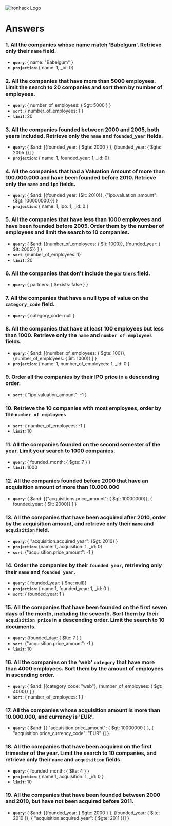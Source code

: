 ![Ironhack Logo](https://i.imgur.com/1QgrNNw.png)

# Answers

### 1. All the companies whose name match 'Babelgum'. Retrieve only their `name` field.

- **`query`**: { name: "Babelgum" }
- **`projection`**: { name: 1, _id: 0}
### 2. All the companies that have more than 5000 employees. Limit the search to 20 companies and sort them by **number of employees**.

- **`query`**: { number_of_employees: { Sgt: 5000 } } 
- **`sort`**: { number_of_employees: 1 }
- **`limit`**: 20
### 3. All the companies founded between 2000 and 2005, both years included. Retrieve only the `name` and `founded_year` fields.

- **`query`**: { $and: [{founded_year: { $gte: 2000 } }, {founded_year: { $gte: 2005 }}] }
- **`projection`**: { name: 1, founded_year: 1, _id: 0}
### 4. All the companies that had a Valuation Amount of more than 100.000.000 and have been founded before 2010. Retrieve only the `name` and `ipo` fields.

- **`query`**: { $and: [{founded_year: {$lt: 2010}}, {"ipo.valuation_amount": {$gt: 100000000}}] }
- **`projection`**: { name: 1, ipo: 1, _id: 0 }
### 5. All the companies that have less than 1000 employees and have been founded before 2005. Order them by the number of employees and limit the search to 10 companies.

- **`query`**: { $and: [{number_of_employees: { $lt: 1000}}, {founded_year: { $lt: 2005}} ] }
- **`sort`**: {number_of_employees: 1}
- **`limit`**: 20
### 6. All the companies that don't include the `partners` field.

- **`query`**: { partners: { $exists: false } }
### 7. All the companies that have a null type of value on the `category_code` field.

- **`query`**: { category_code: null } 
### 8. All the companies that have at least 100 employees but less than 1000. Retrieve only the `name` and `number of employees` fields.

- **`query`**: { $and: [{number_of_employees: { $gte: 100}}, {number_of_employees: { $lt: 1000}} ] }
- **`projection`**: { name: 1, number_of_employees: 1, _id: 0 }
### 9. Order all the companies by their IPO price in a descending order.

- **`sort`**: { "ipo.valuation_amount": -1 }
### 10. Retrieve the 10 companies with most employees, order by the `number of employees`

- **`sort`**: { number_of_employees: -1 }
- **`limit`**: 10
### 11. All the companies founded on the second semester of the year. Limit your search to 1000 companies.

- **`query`**: { founded_month: { $gte: 7 } }
- **`limit`**: 1000
### 12. All the companies founded before 2000 that have an acquisition amount of more than 10.000.000

- **`query`**: { $and: [{"acquisitions.price_amount": { $gt: 10000000}},  { founded_year: { $lt: 2000}} ] }
### 13. All the companies that have been acquired after 2010, order by the acquisition amount, and retrieve only their `name` and `acquisition` field.

- **`query`**: { "acquisition.acquired_year": {$gt: 2010} }
- **`projection`**: {name: 1, acquisition: 1, _id: 0}
- **`sort`**: {"acquisition.price_amount": -1 }
### 14. Order the companies by their `founded year`, retrieving only their `name` and `founded year`.

- **`query`**: { founded_year: { $ne: null}}
- **`projection`**: { name:1, founded_year: 1, _id: 0 }
- **`sort`**: { founded_year: 1 }
### 15. All the companies that have been founded on the first seven days of the month, including the seventh. Sort them by their `acquisition price` in a descending order. Limit the search to 10 documents.

- **`query`**: {founded_day: { $lte: 7 } }
- **`sort`**: {"acquisition.price_amount": -1 }
- **`limit`**: 10
### 16. All the companies on the 'web' `category` that have more than 4000 employees. Sort them by the amount of employees in ascending order.

- **`query`**: { $and: [{category_code: "web"}, {number_of_employees: { $gt: 4000}} ] }
- **`sort`**: { number_of_employees: 1 } 
### 17. All the companies whose acquisition amount is more than 10.000.000, and currency is 'EUR'.

- **`query`**: { $and: [{ "acquisition.price_amount": { $gt: 10000000 } }, { "acquisition.price_currency_code": "EUR" }] }
### 18. All the companies that have been acquired on the first trimester of the year. Limit the search to 10 companies, and retrieve only their `name` and `acquisition` fields.

- **`query`**: { founded_month: { $lte: 4 } }
- **`projection`**: { name:1, acquisition: 1, _id: 0 }
- **`limit`**: 10
### 19. All the companies that have been founded between 2000 and 2010, but have not been acquired before 2011.

- **`query`**: { $and: [{founded_year: { $gte: 2000 } }, {founded_year: { $lte: 2010 }}, { "acquisition.acquired_year": { $gte: 2011 }}] }

